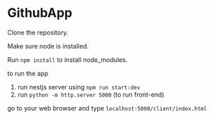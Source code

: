 # GithubApp

Clone the repository.

Make sure node is installed.

Run `npm install` to install node_modules.

to run the app
1. run nestjs server using `npm run start:dev`
2. run `python -m http.server 5000`  (to run front-end)

go to your web browser and type  `localhost:5000/client/index.html`


